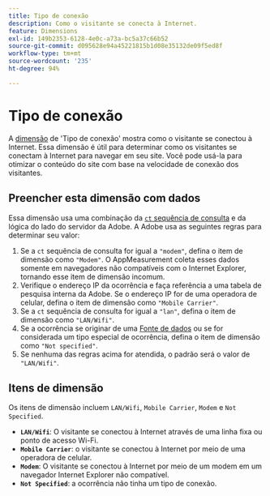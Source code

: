 ```yaml
---
title: Tipo de conexão
description: Como o visitante se conecta à Internet.
feature: Dimensions
exl-id: 149b2353-6128-4e0c-a73a-bc5a37c66b52
source-git-commit: d095628e94a45221815b1d08e35132de09f5ed8f
workflow-type: tm+mt
source-wordcount: '235'
ht-degree: 94%

---
```


# Tipo de conexão

A [dimensão](overview.md) de &#39;Tipo de conexão&#39; mostra como o visitante se conectou à Internet. Essa dimensão é útil para determinar como os visitantes se conectam à Internet para navegar em seu site. Você pode usá-la para otimizar o conteúdo do site com base na velocidade de conexão dos visitantes.

## Preencher esta dimensão com dados

Essa dimensão usa uma combinação da [`ct` sequência de consulta](/help/implement/validate/query-parameters.md) e da lógica do lado do servidor da Adobe. A Adobe usa as seguintes regras para determinar seu valor:

1. Se a `ct` sequência de consulta for igual a `"modem"`, defina o item de dimensão como `"Modem"`. O AppMeasurement coleta esses dados somente em navegadores não compatíveis com o Internet Explorer, tornando esse item de dimensão incomum.
1. Verifique o endereço IP da ocorrência e faça referência a uma tabela de pesquisa interna da Adobe. Se o endereço IP for de uma operadora de celular, defina o item de dimensão como `"Mobile Carrier"`.
1. Se a `ct` sequência de consulta for igual a `"lan"`, defina o item de dimensão como `"LAN/Wifi"`.
1. Se a ocorrência se originar de uma [Fonte de dados](/help/import/data-sources/overview.md) ou se for considerada um tipo especial de ocorrência, defina o item de dimensão como `"Not specified"`.
1. Se nenhuma das regras acima for atendida, o padrão será o valor de `"LAN/Wifi"`.

## Itens de dimensão

Os itens de dimensão incluem `LAN/Wifi`, `Mobile Carrier`, `Modem` e `Not Specified`.

* **`LAN/Wifi`**: O visitante se conectou à Internet através de uma linha fixa ou ponto de acesso Wi-Fi.
* **`Mobile Carrier`**: o visitante se conectou à Internet por meio de uma operadora de celular.
* **`Modem`**: O visitante se conectou à Internet por meio de um modem em um navegador Internet Explorer não compatível.
* **`Not Specified`**: a ocorrência não tinha um tipo de conexão.
